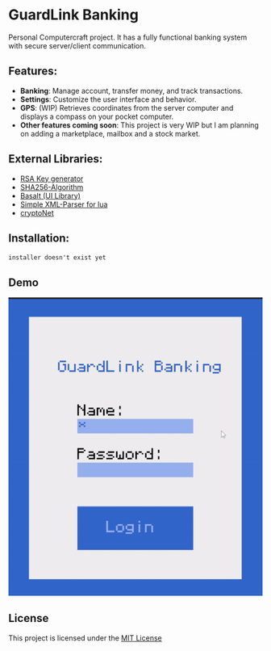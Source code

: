 
# GuardLink Banking

Personal Computercraft project. It has a fully functional banking system with secure server/client communication. 

Features:
-
- **Banking**: Manage account, transfer money, and track transactions.
- **Settings**: Customize the user interface and behavior.
- **GPS**: (WIP) Retrieves coordinates from the server computer and displays a compass on your pocket computer.
- **Other features coming soon**: This project is very WIP but I am planning on adding a marketplace, mailbox and a stock market. 

External Libraries:
-
- [RSA Key generator](https://gist.github.com/1lann/c9d4d2e7c1f825cad36b)
- [SHA256-Algorithm](https://pastebin.com/6UV4qfNF)
- [Basalt (UI Library)](https://basalt.madefor.cc/#/)
- [Simple XML-Parser for lua](https://github.com/Cluain/Lua-Simple-XML-Parser)
- [cryptoNet](https://github.com/SiliconSloth/CryptoNet)

Installation:
- 
```
installer doesn't exist yet 
```


## Demo

![](demo.gif)

## License

This project is licensed under the [MIT License](https://choosealicense.com/licenses/mit/)